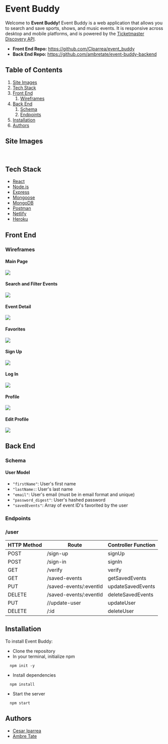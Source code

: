 # Event Buddy

Welcome to **Event Buddy!** Event Buddy is a web application that allows you to search and save sports, shows, and music events. It is responsive across desktop and mobile platforms, and is powered by the [Ticketmaster Discovery API](https://developer.ticketmaster.com/products-and-docs/apis/discovery-api/v2/).

- **Front End Repo:** https://github.com/CIparrea/event_buddy
- **Back End Repo:** https://github.com/ambretate/event-buddy-backend 


## Table of Contents
1. [Site Images](#site-images)
2. [Tech Stack](#tech-stack)
3. [Front End](#front-end)
    1. [Wireframes](#wireframes) 
4. [Back End](#back-end)
    1. [Schema](#schema)
    2. [Endpoints](#endpoints)
4. [Installation](#installation)
5. [Authors](#authors)


## Site Images
<img src=''>
<img src=''>
<img src=''>
<img src=''>


## Tech Stack
- [React](https://react.dev/)
- [Node.js](https://nodejs.org/en)
- [Express](https://expressjs.com/)
- [Mongoose](https://mongoosejs.com/)
- [MongoDB](https://www.mongodb.com/)
- [Postman](https://www.postman.com/)
- [Netlify](https://app.netlify.com/login)
- [Heroku](https://www.heroku.com/)


## Front End


### Wireframes


#### Main Page
<img src='https://github.com/CIparrea/event_buddy/blob/main/public/wireframes/mainPageWF.png'>

#### Search and Filter Events
<img src='https://github.com/CIparrea/event_buddy/blob/main/public/wireframes/allEventsPageWF.png'>

#### Event Detail
<img src='https://github.com/CIparrea/event_buddy/blob/main/public/wireframes/eventPageWF.png'>

#### Favorites
<img src='https://github.com/CIparrea/event_buddy/blob/main/public/wireframes/favoritesPageWF.png'>

#### Sign Up
<img src='https://github.com/CIparrea/event_buddy/blob/main/public/wireframes/signupPageWF.png'>

#### Log In
<img src='https://github.com/CIparrea/event_buddy/blob/main/public/wireframes/loginPageWF.png'>

#### Profile
<img src='https://github.com/CIparrea/event_buddy/blob/main/public/wireframes/profilePageWF.png'>


#### Edit Profile
<img src='https://github.com/CIparrea/event_buddy/blob/main/public/wireframes/efitProfilePageWF.png'>


## Back End


### Schema
#### User Model
- `"firstName"`: User's first name
- `"lastName:`: User's last name
- `"email"`: User's email (must be in email format and unique)
- `"password_digest"`: User's hashed password
- `"savedEvents"`: Array of event ID's favorited by the user


### Endpoints
### /user

| HTTP Method | Route                        | Controller Function   |
|-------------|------------------------------|-----------------------|
| POST        | /sign-up                     | signUp                |
| POST        | /sign-in                     | signIn                |
| GET         | /verify                      | verify                |
| GET         | /saved-events                | getSavedEvents        |
| PUT         | /saved-events/:eventId       | updateSavedEvents     |
| DELETE      | /saved-events/:eventId       | deleteSavedEvents     |
| PUT         | //update-user                | updateUser            |
| DELETE      | /:id                         | deleteUser            |


## Installation
To install Event Buddy:

- Clone the repository
- In your terminal, initialize npm

```
  npm init -y
```
- Install dependencies

```
  npm install
```

- Start the server

```
  npm start
  ```

## Authors
- [Cesar Iparrea](https://github.com/CIparrea)
- [Ambre Tate](https://github.com/ambretate)
